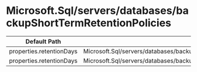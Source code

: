 # Microsoft.Sql/servers/databases/backupShortTermRetentionPolicies

| Default Path | Alias |
|---|---|
| properties.retentionDays | Microsoft.Sql/servers/databases/backupShortTermRetentionPolicies/retentionDays |
| properties.retentionDays | Microsoft.Sql/servers/databases/backupShortTermRetentionPolicies/default.retentionDays |

